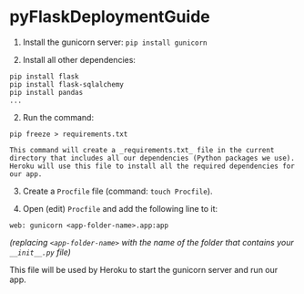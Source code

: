# pyFlaskDeploymentGuide

1. Install the gunicorn server: `pip install gunicorn`

2. Install all other dependencies:
  ```
  pip install flask
  pip install flask-sqlalchemy
  pip install pandas
  ...
  ```

2. Run the command:
  ```
  pip freeze > requirements.txt
  ```
  
    This command will create a _requirements.txt_ file in the current directory that includes all our dependencies (Python packages we use). Heroku will use this file to install all the required dependencies for our app.

3. Create a `Procfile` file (command: `touch Procfile`).

4. Open (edit) `Procfile` and add the following line to it:
 ```
 web: gunicorn <app-folder-name>.app:app
 ```
  _(replacing `<app-folder-name>` with the name of the folder that contains your `__init__.py` file)_

 This file will be used by Heroku to start the gunicorn server and run our app.
